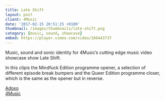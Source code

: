 ```yaml
---
title: Late Shift
layout: post
client: 4Music
date: '2017-02-15 20:51:25 +0100'
thumbnail: /images/thumbnails/late-shift.png
category: [music, sound, showcase]
embed: https://player.vimeo.com/video/166443737
---
```


Music, sound and sonic identity for 4Music’s cutting edge music video showcase show Late Shift.

In this clipis the Mindfuck Edition programme opener, a selection of different episode break bumpers and the Queer Edition programme closer, which is the same as the opener but in reverse.

[Adoxo](adoxo.co)  
[4Music](www.4music.com/shows/late-shift)
